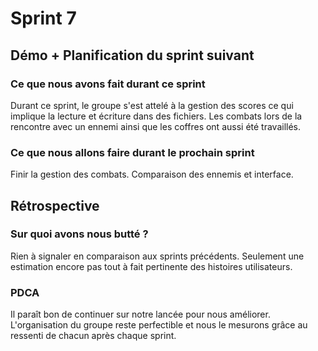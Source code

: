 # Sprint 7

## Démo + Planification du sprint suivant

### Ce que nous avons fait durant ce sprint
Durant ce sprint, le groupe s'est attelé à la gestion des scores ce qui implique la lecture et écriture dans des fichiers. Les combats lors de la rencontre avec un ennemi ainsi que les coffres ont aussi été travaillés.

### Ce que nous allons faire durant le prochain sprint
Finir la gestion des combats. Comparaison des ennemis et interface.
## Rétrospective

### Sur quoi avons nous butté ?
Rien à signaler en comparaison aux sprints précédents. Seulement une estimation encore pas tout à fait pertinente des histoires utilisateurs.

### PDCA
Il paraît bon de continuer sur notre lancée pour nous améliorer. L'organisation du groupe reste perfectible et nous le mesurons grâce au ressenti de chacun après chaque sprint.